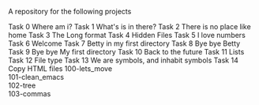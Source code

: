 A repository for the following projects

Task 0 Where am i?
Task 1 What's is in there?
Task 2 There is no place like home
Task 3 The Long format
Task 4 Hidden Files
Task 5 I love numbers
Task 6 Welcome
Task 7 Betty in my first directory
Task 8 Bye bye Betty
Task 9 Bye bye My first directory
Task 10 Back to the future
Task 11 Lists
Task 12 File type
Task 13 We are symbols, and inhabit symbols
Task 14 Copy HTML files
100-lets_move       
101-clean_emacs              
102-tree                      
103-commas
